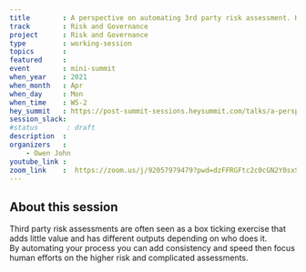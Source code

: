 ```yaml
---
title        : A perspective on automating 3rd party risk assessment. How to free up your staff, and improve speed by automaton with guardrails.
track        : Risk and Governance
project      : Risk and Governance
type         : working-session
topics       :
featured     :
event        : mini-summit
when_year    : 2021
when_month   : Apr
when_day     : Mon
when_time    : WS-2
hey_summit   : https://post-summit-sessions.heysummit.com/talks/a-perspective-on-automating-3rd-party-risk-assessment-how-to-free-up-your-staff-and-improve-speed-by-automaton-with-guardrails/
session_slack:
#status       : draft
description  :
organizers   :
    - Owen John
youtube_link :
zoom_link    :  https://zoom.us/j/92057979479?pwd=dzFFRGFtc2c0cGN2Y0sxSXFiQzY1dz09
---
```


## About this session
Third party risk assessments are often seen as a box ticking exercise that adds little value and has different outputs depending on who does it.  
By automating your process you can add consistency and speed then focus human efforts on the higher risk and complicated assessments.
